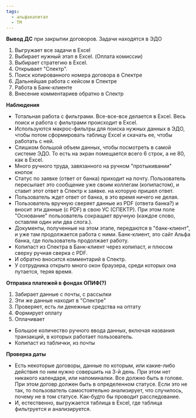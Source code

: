 ```yaml
---
tags:
  - альфакапитал
  - TM
---
```

**Вывод ДС** при закрытии договоров.
Задачи находятся в ЭДО


1. Выгружает все задачи в Excel
2. Выбирает нужный этап в Excel. (Оплата комиссии)
3. Выбирает стратегию в Excel.
4. Открывает "Спектр".
5. Поиск копированного номера договора в Спектре
6. Дальнейшая работа с кейсом в Спектре
7. Работа в Банк-клиенте
8. Внесение комментариев обратно в Спектр

**Наблюдения**

- Тотальная работа с фильтрами. Все-все-все делается в Excel. Весь поиск и работа с фильтрами происходит в Excel.
- Используются макрос-фильтры для поиска нужных данных в ЭДО, чтобы потом сформировать таблицу Excel и скачать ее, чтобы работать с ней.
- Слишком большой объем данных, чтобы посмотреть в самой системе ЭДО. То есть на экран помещается всего 6 строк, а не 80, как в Excel.
- Много ручного труда, завязанного на ручном "протыкивании" кнопок
- Статус по заявке (ответ от банка) приходит на почту. Пользователь пересылает это сообщение уже своим коллегам (копипастом), и ставит этот ответ в Спектр к заявке. на которую пришел ответ.
- Пользователь ждет ответ от банка, в это время ничего не делая.
- Пользователь вручную сверяет данные из PDF (ответа банка?) и вносит эти данные (с PDF) в свою УС (СПЕКТР). При этом поле "Основание" пользователь сокращает вручную (каждое слово, оставляя один или два слога.).
- Документы, полученные на этом этапе, передаются в "банк-клиент", и уже там продолжается работа с ними. 
  Банк-клиент, это сайт Альфа банка, где пользователь продолжает работу.
- Копипаст из Спектра в Банк-клиент через копипаст, и плюсом сверху ручная сверка с PDF.
- И обратно вносится комментарий в Спектр.
- У сотрудника открыто много окон браузера, среди которых она путается, теряя время.


**Отправка платежей в фондах ОПИФ(?)**

1. Забирает данные с почты, с рассылки
2. Эти же данные находит в "Спектре"
3. Проверяет, есть ли денежные средства на оптату
4. Формирует оплату
5. Оплачивает

- Большое количество ручного ввода данных, включая названия транзакций, в которых работает пользователь.
- Копипаст из таблички, из почты

**Проверка даты**

- Есть некоторые договоры, данные по которым, или какие-либо действия по ним нужно совершить на 3-й день. При этом нет никакого календаря, или напоминалки. Все должно быть в голове.
  При этом договр должен быть в определенном статусе. Если это не так, то пользователь самостоятельно анализирует, что случилось, почему не в том статусе. Как-будто бы проводит расследование.
- И, естественно, выгружается таблица в Excel, где таблица фильтруется и анализируется.